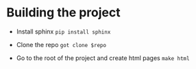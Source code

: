 #  Building the project 
* Install sphinx 
`pip install sphinx`

* Clone the repo 
`got clone $repo`

* Go to the root of the project and create html pages 
`make html`